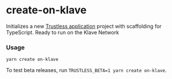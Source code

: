 # create-on-klave

Initializes a new [Trustless application](https://klave.network/) project with scaffolding for TypeScript. Ready to run on the Klave Network

### Usage

```
yarn create on-klave
```

To test beta releases, run `TRUSTLESS_BETA=1 yarn create on-klave`.
